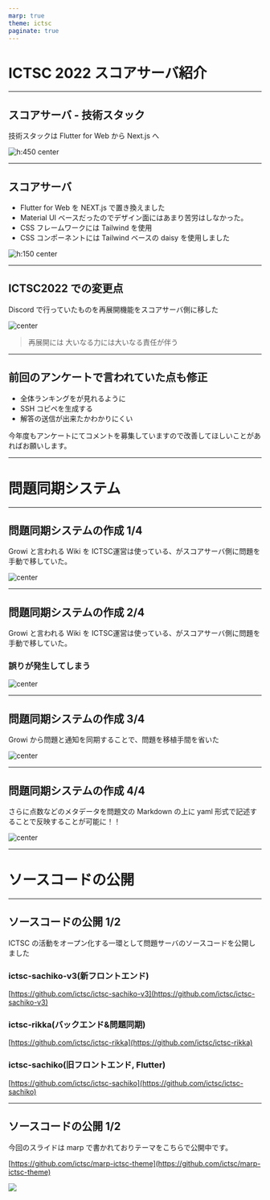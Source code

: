 ```yaml
---
marp: true
theme: ictsc
paginate: true
---
```


<!--
_class: section-title
_paginate: false
-->

# ICTSC 2022 スコアサーバ紹介　

---

<!-- 
_class: text-top
 -->

## スコアサーバ - 技術スタック

技術スタックは Flutter for Web から Next.js へ

 ![h:450 center](./fig/scoreserver_stack.png)

---

<!-- 
_class: text-top
 -->

## スコアサーバ

- Flutter for Web を NEXT.js で置き換えました
- Material UI ベースだったのでデザイン面にはあまり苦労はしなかった。
- CSS フレームワークには Tailwind を使用
- CSS コンポーネントには Tailwind ベースの daisy を使用しました

![h:150 center](./fig/scoreserver_next_js.png)

---

<!-- 
_class: text-top
 -->

## ICTSC2022 での変更点

Discord で行っていたものを再展開機能をスコアサーバ側に移した

![center](./fig/scoreserver_problem.png)

> 再展開には
> 大いなる力には大いなる責任が伴う

---

<!-- 
_class: text-top
 -->

## 前回のアンケートで言われていた点も修正

- 全体ランキングをが見れるように
- SSH コピペを生成する
- 解答の送信が出来たかわかりにくい

今年度もアンケートにてコメントを募集していますので改善してほしいことがあればお願いします。

---

<!--
_class: section-header text-align-center
_paginate: false
-->

# 問題同期システム

---

<!-- 
_class: text-top
 -->

 ## 問題同期システムの作成 1/4

Growi と言われる Wiki を ICTSC運営は使っている、がスコアサーバ側に問題を手動で移していた。

 ![center](./fig/scoreserver_problem_sync_0.png)

---

<!-- 
_class: text-top
 -->

 ## 問題同期システムの作成 2/4

Growi と言われる Wiki を ICTSC運営は使っている、がスコアサーバ側に問題を手動で移していた。

### 誤りが発生してしまう

 ![center](./fig/scoreserver_problem_sync_0_1.png)

---

<!-- 
_class: text-top
 -->

 ## 問題同期システムの作成 3/4

Growi から問題と通知を同期することで、問題を移植手間を省いた

 ![center](./fig/scoreserver_problem_sync_1.png)

 ---

<!-- 
_class: text-top
 -->

 ## 問題同期システムの作成 4/4

さらに点数などのメタデータを問題文の Markdown の上に yaml 形式で記述することで反映することが可能に！！

![center](./fig/scoreserver_problem_sync_metadata.png)

---

<!--
_class: section-header text-align-center
_paginate: false
-->

# ソースコードの公開

---

<!-- 
_class: text-top
 -->

 ## ソースコードの公開 1/2

ICTSC の活動をオープン化する一環として問題サーバのソースコードを公開しました

### ictsc-sachiko-v3(新フロントエンド)
 [https://github.com/ictsc/ictsc-sachiko-v3](https://github.com/ictsc/ictsc-sachiko-v3)

### ictsc-rikka(バックエンド&問題同期)
 [https://github.com/ictsc/ictsc-rikka](https://github.com/ictsc/ictsc-rikka)

### ictsc-sachiko(旧フロントエンド, Flutter)
 [https://github.com/ictsc/ictsc-sachiko](https://github.com/ictsc/ictsc-sachiko)

 ---

 <!-- 
_class: text-top
 -->

 ## ソースコードの公開 1/2

 今回のスライドは marp で書かれておりテーマをこちらで公開中です。

 [https://github.com/ictsc/marp-ictsc-theme](https://github.com/ictsc/marp-ictsc-theme)

![](./fig/marp.png)
